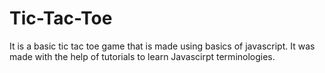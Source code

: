 # Tic-Tac-Toe
It is a basic tic tac toe game that is made using basics of javascript. It was made with the help of tutorials to learn Javascirpt terminologies.
